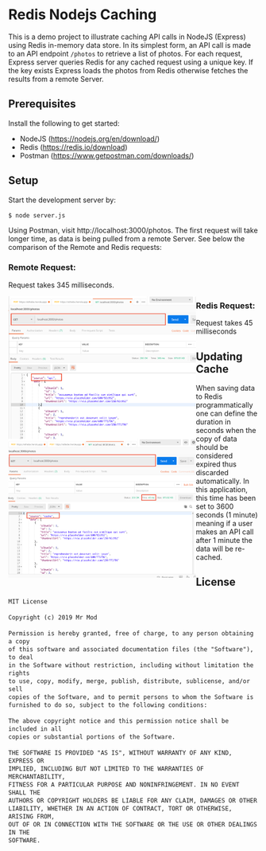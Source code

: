 # Redis Nodejs Caching
This is a demo project to illustrate caching API calls in NodeJS (Express) using Redis in-memory data store. In its simplest 
form, an API call is made to an API endpoint ``/photos`` to retrieve a list of photos. For each request, Express server queries 
Redis for any cached request using a unique key. If the key exists Express loads the photos from Redis otherwise fetches the results from a remote Server.

## Prerequisites
Install the following to get started:

* NodeJS (https://nodejs.org/en/download/)
* Redis (https://redis.io/download)
* Postman (https://www.getpostman.com/downloads/)

## Setup
Start the development server by:

```
$ node server.js
```

Using Postman, visit http://localhost:3000/photos. The first request will take longer time, as data is being pulled from 
a remote Server. See below the comparison of the Remote and Redis requests:

### Remote Request:

Request takes 345 milliseconds.

<img src="./screenshots/api.png"
     alt="remote api request"
     style="float: left; max-width: 75%" />


### Redis Request:

Request takes 45 milliseconds
<img src="./screenshots/redis.png"
     alt="redis api request"
     style="float: left; max-width: 75%" />
     
## Updating Cache
When saving data to Redis programmatically one can define the duration in seconds when the copy of data should be 
considered expired thus discarded automatically. In this application, this time has been set to 3600 seconds (1 minute) meaning if 
a user makes an API call after 1 minute the data will be re-cached.

## License
```
MIT License

Copyright (c) 2019 Mr Mod

Permission is hereby granted, free of charge, to any person obtaining a copy
of this software and associated documentation files (the "Software"), to deal
in the Software without restriction, including without limitation the rights
to use, copy, modify, merge, publish, distribute, sublicense, and/or sell
copies of the Software, and to permit persons to whom the Software is
furnished to do so, subject to the following conditions:

The above copyright notice and this permission notice shall be included in all
copies or substantial portions of the Software.

THE SOFTWARE IS PROVIDED "AS IS", WITHOUT WARRANTY OF ANY KIND, EXPRESS OR
IMPLIED, INCLUDING BUT NOT LIMITED TO THE WARRANTIES OF MERCHANTABILITY,
FITNESS FOR A PARTICULAR PURPOSE AND NONINFRINGEMENT. IN NO EVENT SHALL THE
AUTHORS OR COPYRIGHT HOLDERS BE LIABLE FOR ANY CLAIM, DAMAGES OR OTHER
LIABILITY, WHETHER IN AN ACTION OF CONTRACT, TORT OR OTHERWISE, ARISING FROM,
OUT OF OR IN CONNECTION WITH THE SOFTWARE OR THE USE OR OTHER DEALINGS IN THE
SOFTWARE.
```
